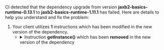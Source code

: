CI detected that the dependency upgrade from version **jaxb2-basics-runtime-0.13.1** to **jaxb2-basics-runtime-1.11.1** has failed. Here are details to help you understand and fix the problem:
1. Your client utilizes **1** instructions which has been modified in the new version of the dependency.
   * <details>
        <summary>Instruction <b>getInstance()</b> which has been <b>removed</b> in the new version of the dependency</summary>
            
        * <details>
          <summary>The failure is identified from the logs generated in the build process. </summary>
          
            *   >[[ERROR] /billy/billy-portugal/src-generated/main/java/com/premiumminds/billy/portugal/services/export/saftpt/v1_04_01/schema/SupplierAddressStructure.java:[244,64] cannot find symbol](https://github.com/chains-project/breaking-good/actions/runs/8110103454/job/22166641300#step:4:1810)
            *   An error was detected in line 244 which is making use of an outdated API.
             ``` java
             244   org.jvnet.jaxb2_commons.lang.JAXBToStringStrategy.getInstance();
            ```
            *   >[[ERROR] /billy/billy-portugal/src-generated/main/java/com/premiumminds/billy/portugal/services/export/saftpt/v1_02_01/schema/SourceDocuments.java:[418,64] cannot find symbol](https://github.com/chains-project/breaking-good/actions/runs/8110103454/job/22166641300#step:4:1975)
            *   An error was detected in line 418 which is making use of an outdated API.
             ``` java
             418   org.jvnet.jaxb2_commons.lang.JAXBToStringStrategy.getInstance();
            ```
            *   >[[ERROR] /billy/billy-portugal/src-generated/main/java/com/premiumminds/billy/portugal/services/export/saftpt/v1_02_01/schema/SourceDocuments.java:[653,68] cannot find symbol](https://github.com/chains-project/breaking-good/actions/runs/8110103454/job/22166641300#step:4:1978)
            *   An error was detected in line 653 which is making use of an outdated API.
             ``` java
             653   org.jvnet.jaxb2_commons.lang.JAXBToStringStrategy.getInstance();
            ```
            *   >[[ERROR] /billy/billy-portugal/src-generated/main/java/com/premiumminds/billy/portugal/services/export/saftpt/v1_02_01/schema/SourceDocuments.java:[1365,72] cannot find symbol](https://github.com/chains-project/breaking-good/actions/runs/8110103454/job/22166641300#step:4:1981)
            *   An error was detected in line 1365 which is making use of an outdated API.
             ``` java
             1365   org.jvnet.jaxb2_commons.lang.JAXBToStringStrategy.getInstance();
            ```
            *   >[[ERROR] /billy/billy-portugal/src-generated/main/java/com/premiumminds/billy/portugal/services/export/saftpt/v1_02_01/schema/SourceDocuments.java:[1658,76] cannot find symbol](https://github.com/chains-project/breaking-good/actions/runs/8110103454/job/22166641300#step:4:1984)
            *   An error was detected in line 1658 which is making use of an outdated API.
             ``` java
             1658   org.jvnet.jaxb2_commons.lang.JAXBToStringStrategy.getInstance();
            ```
            *   >[[ERROR] /billy/billy-portugal/src-generated/main/java/com/premiumminds/billy/portugal/services/export/saftpt/v1_02_01/schema/SourceDocuments.java:[1844,76] cannot find symbol](https://github.com/chains-project/breaking-good/actions/runs/8110103454/job/22166641300#step:4:1987)
            *   An error was detected in line 1844 which is making use of an outdated API.
             ``` java
             1844   org.jvnet.jaxb2_commons.lang.JAXBToStringStrategy.getInstance();
            ```
            *   >[[ERROR] /billy/billy-portugal/src-generated/main/java/com/premiumminds/billy/portugal/services/export/saftpt/v1_02_01/schema/SourceDocuments.java:[2285,76] cannot find symbol](https://github.com/chains-project/breaking-good/actions/runs/8110103454/job/22166641300#step:4:1990)
            *   An error was detected in line 2285 which is making use of an outdated API.
             ``` java
             2285   org.jvnet.jaxb2_commons.lang.JAXBToStringStrategy.getInstance();
            ```
            *   >[[ERROR] /billy/billy-portugal/src-generated/main/java/com/premiumminds/billy/portugal/services/export/saftpt/v1_02_01/schema/SourceDocuments.java:[2605,68] cannot find symbol](https://github.com/chains-project/breaking-good/actions/runs/8110103454/job/22166641300#step:4:1993)
            *   An error was detected in line 2605 which is making use of an outdated API.
             ``` java
             2605   org.jvnet.jaxb2_commons.lang.JAXBToStringStrategy.getInstance();
            ```
            *   >[[ERROR] /billy/billy-portugal/src-generated/main/java/com/premiumminds/billy/portugal/services/export/saftpt/v1_02_01/schema/SourceDocuments.java:[3293,72] cannot find symbol](https://github.com/chains-project/breaking-good/actions/runs/8110103454/job/22166641300#step:4:1996)
            *   An error was detected in line 3293 which is making use of an outdated API.
             ``` java
             3293   org.jvnet.jaxb2_commons.lang.JAXBToStringStrategy.getInstance();
            ```
            *   >[[ERROR] /billy/billy-portugal/src-generated/main/java/com/premiumminds/billy/portugal/services/export/saftpt/v1_02_01/schema/SourceDocuments.java:[3581,76] cannot find symbol](https://github.com/chains-project/breaking-good/actions/runs/8110103454/job/22166641300#step:4:1999)
            *   An error was detected in line 3581 which is making use of an outdated API.
             ``` java
             3581   org.jvnet.jaxb2_commons.lang.JAXBToStringStrategy.getInstance();
            ```
            *   >[[ERROR] /billy/billy-portugal/src-generated/main/java/com/premiumminds/billy/portugal/services/export/saftpt/v1_02_01/schema/SourceDocuments.java:[3833,76] cannot find symbol](https://github.com/chains-project/breaking-good/actions/runs/8110103454/job/22166641300#step:4:2002)
            *   An error was detected in line 3833 which is making use of an outdated API.
             ``` java
             3833   org.jvnet.jaxb2_commons.lang.JAXBToStringStrategy.getInstance();
            ```
            *   >[[ERROR] /billy/billy-portugal/src-generated/main/java/com/premiumminds/billy/portugal/services/export/saftpt/v1_02_01/schema/SourceDocuments.java:[4346,76] cannot find symbol](https://github.com/chains-project/breaking-good/actions/runs/8110103454/job/22166641300#step:4:2005)
            *   An error was detected in line 4346 which is making use of an outdated API.
             ``` java
             4346   org.jvnet.jaxb2_commons.lang.JAXBToStringStrategy.getInstance();
            ```
            *   >[[ERROR] /billy/billy-portugal/src-generated/main/java/com/premiumminds/billy/portugal/services/export/saftpt/v1_02_01/schema/SourceDocuments.java:[4665,68] cannot find symbol](https://github.com/chains-project/breaking-good/actions/runs/8110103454/job/22166641300#step:4:2008)
            *   An error was detected in line 4665 which is making use of an outdated API.
             ``` java
             4665   org.jvnet.jaxb2_commons.lang.JAXBToStringStrategy.getInstance();
            ```
            *   >[[ERROR] /billy/billy-portugal/src-generated/main/java/com/premiumminds/billy/portugal/services/export/saftpt/v1_02_01/schema/SourceDocuments.java:[5154,72] cannot find symbol](https://github.com/chains-project/breaking-good/actions/runs/8110103454/job/22166641300#step:4:2011)
            *   An error was detected in line 5154 which is making use of an outdated API.
             ``` java
             5154   org.jvnet.jaxb2_commons.lang.JAXBToStringStrategy.getInstance();
            ```
            *   >[[ERROR] /billy/billy-portugal/src-generated/main/java/com/premiumminds/billy/portugal/services/export/saftpt/v1_02_01/schema/SourceDocuments.java:[5379,76] cannot find symbol](https://github.com/chains-project/breaking-good/actions/runs/8110103454/job/22166641300#step:4:2014)
            *   An error was detected in line 5379 which is making use of an outdated API.
             ``` java
             5379   org.jvnet.jaxb2_commons.lang.JAXBToStringStrategy.getInstance();
            ```
            *   >[[ERROR] /billy/billy-portugal/src-generated/main/java/com/premiumminds/billy/portugal/services/export/saftpt/v1_02_01/schema/SourceDocuments.java:[5560,76] cannot find symbol](https://github.com/chains-project/breaking-good/actions/runs/8110103454/job/22166641300#step:4:2017)
            *   An error was detected in line 5560 which is making use of an outdated API.
             ``` java
             5560   org.jvnet.jaxb2_commons.lang.JAXBToStringStrategy.getInstance();
            ```
            *   >[[ERROR] /billy/billy-portugal/src-generated/main/java/com/premiumminds/billy/portugal/services/export/saftpt/v1_02_01/schema/SourceDocuments.java:[6030,76] cannot find symbol](https://github.com/chains-project/breaking-good/actions/runs/8110103454/job/22166641300#step:4:2020)
            *   An error was detected in line 6030 which is making use of an outdated API.
             ``` java
             6030   org.jvnet.jaxb2_commons.lang.JAXBToStringStrategy.getInstance();
            ```
            *   >[[ERROR] /billy/billy-portugal/src-generated/main/java/com/premiumminds/billy/portugal/services/export/saftpt/v1_03_01/schema/SpecialRegimes.java:[108,64] cannot find symbol](https://github.com/chains-project/breaking-good/actions/runs/8110103454/job/22166641300#step:4:1936)
            *   An error was detected in line 108 which is making use of an outdated API.
             ``` java
             108   org.jvnet.jaxb2_commons.lang.JAXBToStringStrategy.getInstance();
            ```
            *   >[[ERROR] /billy/billy-portugal/src-generated/main/java/com/premiumminds/billy/portugal/services/export/saftpt/v1_04_01/schema/Supplier.java:[385,64] cannot find symbol](https://github.com/chains-project/breaking-good/actions/runs/8110103454/job/22166641300#step:4:1807)
            *   An error was detected in line 385 which is making use of an outdated API.
             ``` java
             385   org.jvnet.jaxb2_commons.lang.JAXBToStringStrategy.getInstance();
            ```
            *   >[[ERROR] /billy/billy-portugal/src-generated/main/java/com/premiumminds/billy/portugal/services/export/saftpt/v1_02_01/schema/OrderReferences.java:[107,64] cannot find symbol](https://github.com/chains-project/breaking-good/actions/runs/8110103454/job/22166641300#step:4:2026)
            *   An error was detected in line 107 which is making use of an outdated API.
             ``` java
             107   org.jvnet.jaxb2_commons.lang.JAXBToStringStrategy.getInstance();
            ```
            *   >[[ERROR] /billy/billy-portugal/src-generated/main/java/com/premiumminds/billy/portugal/services/export/saftpt/v1_02_01/schema/References.java:[104,64] cannot find symbol](https://github.com/chains-project/breaking-good/actions/runs/8110103454/job/22166641300#step:4:2050)
            *   An error was detected in line 104 which is making use of an outdated API.
             ``` java
             104   org.jvnet.jaxb2_commons.lang.JAXBToStringStrategy.getInstance();
            ```
            *   >[[ERROR] /billy/billy-portugal/src-generated/main/java/com/premiumminds/billy/portugal/services/export/saftpt/v1_02_01/schema/Payment.java:[136,64] cannot find symbol](https://github.com/chains-project/breaking-good/actions/runs/8110103454/job/22166641300#step:4:2047)
            *   An error was detected in line 136 which is making use of an outdated API.
             ``` java
             136   org.jvnet.jaxb2_commons.lang.JAXBToStringStrategy.getInstance();
            ```
            *   >[[ERROR] /billy/billy-portugal/src-generated/main/java/com/premiumminds/billy/portugal/services/export/saftpt/v1_02_01/schema/Header.java:[658,64] cannot find symbol](https://github.com/chains-project/breaking-good/actions/runs/8110103454/job/22166641300#step:4:1813)
            *   An error was detected in line 658 which is making use of an outdated API.
             ``` java
             658   org.jvnet.jaxb2_commons.lang.JAXBToStringStrategy.getInstance();
            ```
            *   >[[ERROR] /billy/billy-portugal/src-generated/main/java/com/premiumminds/billy/portugal/services/export/saftpt/v1_02_01/schema/ShippingPointStructure.java:[185,64] cannot find symbol](https://github.com/chains-project/breaking-good/actions/runs/8110103454/job/22166641300#step:4:2032)
            *   An error was detected in line 185 which is making use of an outdated API.
             ``` java
             185   org.jvnet.jaxb2_commons.lang.JAXBToStringStrategy.getInstance();
            ```
            *   >[[ERROR] /billy/billy-portugal/src-generated/main/java/com/premiumminds/billy/portugal/services/export/saftpt/v1_03_01/schema/ShippingPointStructure.java:[185,64] cannot find symbol](https://github.com/chains-project/breaking-good/actions/runs/8110103454/job/22166641300#step:4:1927)
            *   An error was detected in line 185 which is making use of an outdated API.
             ``` java
             185   org.jvnet.jaxb2_commons.lang.JAXBToStringStrategy.getInstance();
            ```
            *   >[[ERROR] /billy/billy-portugal/src-generated/main/java/com/premiumminds/billy/portugal/services/export/saftpt/v1_03_01/schema/TaxTable.java:[85,64] cannot find symbol](https://github.com/chains-project/breaking-good/actions/runs/8110103454/job/22166641300#step:4:1957)
            *   An error was detected in line 85 which is making use of an outdated API.
             ``` java
             85   org.jvnet.jaxb2_commons.lang.JAXBToStringStrategy.getInstance();
            ```
            *   >[[ERROR] /billy/billy-portugal/src-generated/main/java/com/premiumminds/billy/portugal/services/export/saftpt/v1_03_01/schema/MovementTax.java:[163,64] cannot find symbol](https://github.com/chains-project/breaking-good/actions/runs/8110103454/job/22166641300#step:4:1930)
            *   An error was detected in line 163 which is making use of an outdated API.
             ``` java
             163   org.jvnet.jaxb2_commons.lang.JAXBToStringStrategy.getInstance();
            ```
            *   >[[ERROR] /billy/billy-portugal/src-generated/main/java/com/premiumminds/billy/portugal/services/export/saftpt/v1_03_01/schema/PaymentMethod.java:[136,64] cannot find symbol](https://github.com/chains-project/breaking-good/actions/runs/8110103454/job/22166641300#step:4:1909)
            *   An error was detected in line 136 which is making use of an outdated API.
             ``` java
             136   org.jvnet.jaxb2_commons.lang.JAXBToStringStrategy.getInstance();
            ```
            *   >[[ERROR] /billy/billy-portugal/src-generated/main/java/com/premiumminds/billy/portugal/services/export/saftpt/v1_03_01/schema/AuditFile.java:[178,64] cannot find symbol](https://github.com/chains-project/breaking-good/actions/runs/8110103454/job/22166641300#step:4:1819)
            *   An error was detected in line 178 which is making use of an outdated API.
             ``` java
             178   org.jvnet.jaxb2_commons.lang.JAXBToStringStrategy.getInstance();
            ```
            *   >[[ERROR] /billy/billy-portugal/src-generated/main/java/com/premiumminds/billy/portugal/services/export/saftpt/v1_03_01/schema/AuditFile.java:[405,68] cannot find symbol](https://github.com/chains-project/breaking-good/actions/runs/8110103454/job/22166641300#step:4:1822)
            *   An error was detected in line 405 which is making use of an outdated API.
             ``` java
             405   org.jvnet.jaxb2_commons.lang.JAXBToStringStrategy.getInstance();
            ```
            *   >[[ERROR] /billy/billy-portugal/src-generated/main/java/com/premiumminds/billy/portugal/services/export/saftpt/v1_03_01/schema/SourceDocuments.java:[552,64] cannot find symbol](https://github.com/chains-project/breaking-good/actions/runs/8110103454/job/22166641300#step:4:1840)
            *   An error was detected in line 552 which is making use of an outdated API.
             ``` java
             552   org.jvnet.jaxb2_commons.lang.JAXBToStringStrategy.getInstance();
            ```
            *   >[[ERROR] /billy/billy-portugal/src-generated/main/java/com/premiumminds/billy/portugal/services/export/saftpt/v1_03_01/schema/SourceDocuments.java:[792,68] cannot find symbol](https://github.com/chains-project/breaking-good/actions/runs/8110103454/job/22166641300#step:4:1843)
            *   An error was detected in line 792 which is making use of an outdated API.
             ``` java
             792   org.jvnet.jaxb2_commons.lang.JAXBToStringStrategy.getInstance();
            ```
            *   >[[ERROR] /billy/billy-portugal/src-generated/main/java/com/premiumminds/billy/portugal/services/export/saftpt/v1_03_01/schema/SourceDocuments.java:[1504,72] cannot find symbol](https://github.com/chains-project/breaking-good/actions/runs/8110103454/job/22166641300#step:4:1846)
            *   An error was detected in line 1504 which is making use of an outdated API.
             ``` java
             1504   org.jvnet.jaxb2_commons.lang.JAXBToStringStrategy.getInstance();
            ```
            *   >[[ERROR] /billy/billy-portugal/src-generated/main/java/com/premiumminds/billy/portugal/services/export/saftpt/v1_03_01/schema/SourceDocuments.java:[1798,76] cannot find symbol](https://github.com/chains-project/breaking-good/actions/runs/8110103454/job/22166641300#step:4:1849)
            *   An error was detected in line 1798 which is making use of an outdated API.
             ``` java
             1798   org.jvnet.jaxb2_commons.lang.JAXBToStringStrategy.getInstance();
            ```
            *   >[[ERROR] /billy/billy-portugal/src-generated/main/java/com/premiumminds/billy/portugal/services/export/saftpt/v1_03_01/schema/SourceDocuments.java:[1984,76] cannot find symbol](https://github.com/chains-project/breaking-good/actions/runs/8110103454/job/22166641300#step:4:1852)
            *   An error was detected in line 1984 which is making use of an outdated API.
             ``` java
             1984   org.jvnet.jaxb2_commons.lang.JAXBToStringStrategy.getInstance();
            ```
            *   >[[ERROR] /billy/billy-portugal/src-generated/main/java/com/premiumminds/billy/portugal/services/export/saftpt/v1_03_01/schema/SourceDocuments.java:[2425,76] cannot find symbol](https://github.com/chains-project/breaking-good/actions/runs/8110103454/job/22166641300#step:4:1855)
            *   An error was detected in line 2425 which is making use of an outdated API.
             ``` java
             2425   org.jvnet.jaxb2_commons.lang.JAXBToStringStrategy.getInstance();
            ```
            *   >[[ERROR] /billy/billy-portugal/src-generated/main/java/com/premiumminds/billy/portugal/services/export/saftpt/v1_03_01/schema/SourceDocuments.java:[2753,68] cannot find symbol](https://github.com/chains-project/breaking-good/actions/runs/8110103454/job/22166641300#step:4:1858)
            *   An error was detected in line 2753 which is making use of an outdated API.
             ``` java
             2753   org.jvnet.jaxb2_commons.lang.JAXBToStringStrategy.getInstance();
            ```
            *   >[[ERROR] /billy/billy-portugal/src-generated/main/java/com/premiumminds/billy/portugal/services/export/saftpt/v1_03_01/schema/SourceDocuments.java:[3326,72] cannot find symbol](https://github.com/chains-project/breaking-good/actions/runs/8110103454/job/22166641300#step:4:1861)
            *   An error was detected in line 3326 which is making use of an outdated API.
             ``` java
             3326   org.jvnet.jaxb2_commons.lang.JAXBToStringStrategy.getInstance();
            ```
            *   >[[ERROR] /billy/billy-portugal/src-generated/main/java/com/premiumminds/billy/portugal/services/export/saftpt/v1_03_01/schema/SourceDocuments.java:[3590,76] cannot find symbol](https://github.com/chains-project/breaking-good/actions/runs/8110103454/job/22166641300#step:4:1864)
            *   An error was detected in line 3590 which is making use of an outdated API.
             ``` java
             3590   org.jvnet.jaxb2_commons.lang.JAXBToStringStrategy.getInstance();
            ```
            *   >[[ERROR] /billy/billy-portugal/src-generated/main/java/com/premiumminds/billy/portugal/services/export/saftpt/v1_03_01/schema/SourceDocuments.java:[3814,76] cannot find symbol](https://github.com/chains-project/breaking-good/actions/runs/8110103454/job/22166641300#step:4:1867)
            *   An error was detected in line 3814 which is making use of an outdated API.
             ``` java
             3814   org.jvnet.jaxb2_commons.lang.JAXBToStringStrategy.getInstance();
            ```
            *   >[[ERROR] /billy/billy-portugal/src-generated/main/java/com/premiumminds/billy/portugal/services/export/saftpt/v1_03_01/schema/SourceDocuments.java:[3914,80] cannot find symbol](https://github.com/chains-project/breaking-good/actions/runs/8110103454/job/22166641300#step:4:1870)
            *   An error was detected in line 3914 which is making use of an outdated API.
             ``` java
             3914   org.jvnet.jaxb2_commons.lang.JAXBToStringStrategy.getInstance();
            ```
            *   >[[ERROR] /billy/billy-portugal/src-generated/main/java/com/premiumminds/billy/portugal/services/export/saftpt/v1_03_01/schema/SourceDocuments.java:[4186,76] cannot find symbol](https://github.com/chains-project/breaking-good/actions/runs/8110103454/job/22166641300#step:4:1873)
            *   An error was detected in line 4186 which is making use of an outdated API.
             ``` java
             4186   org.jvnet.jaxb2_commons.lang.JAXBToStringStrategy.getInstance();
            ```
            *   >[[ERROR] /billy/billy-portugal/src-generated/main/java/com/premiumminds/billy/portugal/services/export/saftpt/v1_03_01/schema/SourceDocuments.java:[4353,80] cannot find symbol](https://github.com/chains-project/breaking-good/actions/runs/8110103454/job/22166641300#step:4:1876)
            *   An error was detected in line 4353 which is making use of an outdated API.
             ``` java
             4353   org.jvnet.jaxb2_commons.lang.JAXBToStringStrategy.getInstance();
            ```
            *   >[[ERROR] /billy/billy-portugal/src-generated/main/java/com/premiumminds/billy/portugal/services/export/saftpt/v1_03_01/schema/SourceDocuments.java:[4625,68] cannot find symbol](https://github.com/chains-project/breaking-good/actions/runs/8110103454/job/22166641300#step:4:1879)
            *   An error was detected in line 4625 which is making use of an outdated API.
             ``` java
             4625   org.jvnet.jaxb2_commons.lang.JAXBToStringStrategy.getInstance();
            ```
            *   >[[ERROR] /billy/billy-portugal/src-generated/main/java/com/premiumminds/billy/portugal/services/export/saftpt/v1_03_01/schema/SourceDocuments.java:[5321,72] cannot find symbol](https://github.com/chains-project/breaking-good/actions/runs/8110103454/job/22166641300#step:4:1882)
            *   An error was detected in line 5321 which is making use of an outdated API.
             ``` java
             5321   org.jvnet.jaxb2_commons.lang.JAXBToStringStrategy.getInstance();
            ```
            *   >[[ERROR] /billy/billy-portugal/src-generated/main/java/com/premiumminds/billy/portugal/services/export/saftpt/v1_03_01/schema/SourceDocuments.java:[5610,76] cannot find symbol](https://github.com/chains-project/breaking-good/actions/runs/8110103454/job/22166641300#step:4:1885)
            *   An error was detected in line 5610 which is making use of an outdated API.
             ``` java
             5610   org.jvnet.jaxb2_commons.lang.JAXBToStringStrategy.getInstance();
            ```
            *   >[[ERROR] /billy/billy-portugal/src-generated/main/java/com/premiumminds/billy/portugal/services/export/saftpt/v1_03_01/schema/SourceDocuments.java:[5862,76] cannot find symbol](https://github.com/chains-project/breaking-good/actions/runs/8110103454/job/22166641300#step:4:1888)
            *   An error was detected in line 5862 which is making use of an outdated API.
             ``` java
             5862   org.jvnet.jaxb2_commons.lang.JAXBToStringStrategy.getInstance();
            ```
            *   >[[ERROR] /billy/billy-portugal/src-generated/main/java/com/premiumminds/billy/portugal/services/export/saftpt/v1_03_01/schema/SourceDocuments.java:[6375,76] cannot find symbol](https://github.com/chains-project/breaking-good/actions/runs/8110103454/job/22166641300#step:4:1891)
            *   An error was detected in line 6375 which is making use of an outdated API.
             ``` java
             6375   org.jvnet.jaxb2_commons.lang.JAXBToStringStrategy.getInstance();
            ```
            *   >[[ERROR] /billy/billy-portugal/src-generated/main/java/com/premiumminds/billy/portugal/services/export/saftpt/v1_03_01/schema/SourceDocuments.java:[6695,68] cannot find symbol](https://github.com/chains-project/breaking-good/actions/runs/8110103454/job/22166641300#step:4:1894)
            *   An error was detected in line 6695 which is making use of an outdated API.
             ``` java
             6695   org.jvnet.jaxb2_commons.lang.JAXBToStringStrategy.getInstance();
            ```
            *   >[[ERROR] /billy/billy-portugal/src-generated/main/java/com/premiumminds/billy/portugal/services/export/saftpt/v1_03_01/schema/SourceDocuments.java:[7185,72] cannot find symbol](https://github.com/chains-project/breaking-good/actions/runs/8110103454/job/22166641300#step:4:1897)
            *   An error was detected in line 7185 which is making use of an outdated API.
             ``` java
             7185   org.jvnet.jaxb2_commons.lang.JAXBToStringStrategy.getInstance();
            ```
            *   >[[ERROR] /billy/billy-portugal/src-generated/main/java/com/premiumminds/billy/portugal/services/export/saftpt/v1_03_01/schema/SourceDocuments.java:[7439,76] cannot find symbol](https://github.com/chains-project/breaking-good/actions/runs/8110103454/job/22166641300#step:4:1900)
            *   An error was detected in line 7439 which is making use of an outdated API.
             ``` java
             7439   org.jvnet.jaxb2_commons.lang.JAXBToStringStrategy.getInstance();
            ```
            *   >[[ERROR] /billy/billy-portugal/src-generated/main/java/com/premiumminds/billy/portugal/services/export/saftpt/v1_03_01/schema/SourceDocuments.java:[7625,76] cannot find symbol](https://github.com/chains-project/breaking-good/actions/runs/8110103454/job/22166641300#step:4:1903)
            *   An error was detected in line 7625 which is making use of an outdated API.
             ``` java
             7625   org.jvnet.jaxb2_commons.lang.JAXBToStringStrategy.getInstance();
            ```
            *   >[[ERROR] /billy/billy-portugal/src-generated/main/java/com/premiumminds/billy/portugal/services/export/saftpt/v1_03_01/schema/SourceDocuments.java:[8095,76] cannot find symbol](https://github.com/chains-project/breaking-good/actions/runs/8110103454/job/22166641300#step:4:1906)
            *   An error was detected in line 8095 which is making use of an outdated API.
             ``` java
             8095   org.jvnet.jaxb2_commons.lang.JAXBToStringStrategy.getInstance();
            ```
            *   >[[ERROR] /billy/billy-portugal/src-generated/main/java/com/premiumminds/billy/portugal/services/export/saftpt/v1_03_01/schema/Supplier.java:[385,64] cannot find symbol](https://github.com/chains-project/breaking-good/actions/runs/8110103454/job/22166641300#step:4:1951)
            *   An error was detected in line 385 which is making use of an outdated API.
             ``` java
             385   org.jvnet.jaxb2_commons.lang.JAXBToStringStrategy.getInstance();
            ```
            *   >[[ERROR] /billy/billy-portugal/src-generated/main/java/com/premiumminds/billy/portugal/services/export/saftpt/v1_03_01/schema/Settlement.java:[164,64] cannot find symbol](https://github.com/chains-project/breaking-good/actions/runs/8110103454/job/22166641300#step:4:1939)
            *   An error was detected in line 164 which is making use of an outdated API.
             ``` java
             164   org.jvnet.jaxb2_commons.lang.JAXBToStringStrategy.getInstance();
            ```
            *   >[[ERROR] /billy/billy-portugal/src-generated/main/java/com/premiumminds/billy/portugal/services/export/saftpt/v1_03_01/schema/AddressStructure.java:[244,64] cannot find symbol](https://github.com/chains-project/breaking-good/actions/runs/8110103454/job/22166641300#step:4:1933)
            *   An error was detected in line 244 which is making use of an outdated API.
             ``` java
             244   org.jvnet.jaxb2_commons.lang.JAXBToStringStrategy.getInstance();
            ```
            *   >[[ERROR] /billy/billy-portugal/src-generated/main/java/com/premiumminds/billy/portugal/services/export/saftpt/v1_03_01/schema/GeneralLedger.java:[275,64] cannot find symbol](https://github.com/chains-project/breaking-good/actions/runs/8110103454/job/22166641300#step:4:1945)
            *   An error was detected in line 275 which is making use of an outdated API.
             ``` java
             275   org.jvnet.jaxb2_commons.lang.JAXBToStringStrategy.getInstance();
            ```
            *   >[[ERROR] /billy/billy-portugal/src-generated/main/java/com/premiumminds/billy/portugal/services/export/saftpt/v1_04_01/schema/Product.java:[218,64] cannot find symbol](https://github.com/chains-project/breaking-good/actions/runs/8110103454/job/22166641300#step:4:1969)
            *   An error was detected in line 218 which is making use of an outdated API.
             ``` java
             218   org.jvnet.jaxb2_commons.lang.JAXBToStringStrategy.getInstance();
            ```
            *   >[[ERROR] /billy/billy-portugal/src-generated/main/java/com/premiumminds/billy/portugal/services/export/saftpt/v1_04_01/schema/AuditFile.java:[178,64] cannot find symbol](https://github.com/chains-project/breaking-good/actions/runs/8110103454/job/22166641300#step:4:2059)
            *   An error was detected in line 178 which is making use of an outdated API.
             ``` java
             178   org.jvnet.jaxb2_commons.lang.JAXBToStringStrategy.getInstance();
            ```
            *   >[[ERROR] /billy/billy-portugal/src-generated/main/java/com/premiumminds/billy/portugal/services/export/saftpt/v1_04_01/schema/AuditFile.java:[400,68] cannot find symbol](https://github.com/chains-project/breaking-good/actions/runs/8110103454/job/22166641300#step:4:2062)
            *   An error was detected in line 400 which is making use of an outdated API.
             ``` java
             400   org.jvnet.jaxb2_commons.lang.JAXBToStringStrategy.getInstance();
            ```
            *   >[[ERROR] /billy/billy-portugal/src-generated/main/java/com/premiumminds/billy/portugal/services/export/saftpt/v1_03_01/schema/Currency.java:[133,64] cannot find symbol](https://github.com/chains-project/breaking-good/actions/runs/8110103454/job/22166641300#step:4:1915)
            *   An error was detected in line 133 which is making use of an outdated API.
             ``` java
             133   org.jvnet.jaxb2_commons.lang.JAXBToStringStrategy.getInstance();
            ```
            *   >[[ERROR] /billy/billy-portugal/src-generated/main/java/com/premiumminds/billy/portugal/services/export/saftpt/v1_02_01/schema/MovementTax.java:[163,64] cannot find symbol](https://github.com/chains-project/breaking-good/actions/runs/8110103454/job/22166641300#step:4:2035)
            *   An error was detected in line 163 which is making use of an outdated API.
             ``` java
             163   org.jvnet.jaxb2_commons.lang.JAXBToStringStrategy.getInstance();
            ```
            *   >[[ERROR] /billy/billy-portugal/src-generated/main/java/com/premiumminds/billy/portugal/services/export/saftpt/v1_02_01/schema/AddressStructurePT.java:[244,64] cannot find symbol](https://github.com/chains-project/breaking-good/actions/runs/8110103454/job/22166641300#step:4:1816)
            *   An error was detected in line 244 which is making use of an outdated API.
             ``` java
             244   org.jvnet.jaxb2_commons.lang.JAXBToStringStrategy.getInstance();
            ```
            *   >[[ERROR] /billy/billy-portugal/src-generated/main/java/com/premiumminds/billy/portugal/services/export/saftpt/v1_04_01/schema/SourceDocuments.java:[570,64] cannot find symbol](https://github.com/chains-project/breaking-good/actions/runs/8110103454/job/22166641300#step:4:2065)
            *   An error was detected in line 570 which is making use of an outdated API.
             ``` java
             570   org.jvnet.jaxb2_commons.lang.JAXBToStringStrategy.getInstance();
            ```
            *   >[[ERROR] /billy/billy-portugal/src-generated/main/java/com/premiumminds/billy/portugal/services/export/saftpt/v1_04_01/schema/SourceDocuments.java:[814,68] cannot find symbol](https://github.com/chains-project/breaking-good/actions/runs/8110103454/job/22166641300#step:4:2068)
            *   An error was detected in line 814 which is making use of an outdated API.
             ``` java
             814   org.jvnet.jaxb2_commons.lang.JAXBToStringStrategy.getInstance();
            ```
            *   >[[ERROR] /billy/billy-portugal/src-generated/main/java/com/premiumminds/billy/portugal/services/export/saftpt/v1_04_01/schema/SourceDocuments.java:[1557,72] cannot find symbol](https://github.com/chains-project/breaking-good/actions/runs/8110103454/job/22166641300#step:4:2071)
            *   An error was detected in line 1557 which is making use of an outdated API.
             ``` java
             1557   org.jvnet.jaxb2_commons.lang.JAXBToStringStrategy.getInstance();
            ```
            *   >[[ERROR] /billy/billy-portugal/src-generated/main/java/com/premiumminds/billy/portugal/services/export/saftpt/v1_04_01/schema/SourceDocuments.java:[1856,76] cannot find symbol](https://github.com/chains-project/breaking-good/actions/runs/8110103454/job/22166641300#step:4:2074)
            *   An error was detected in line 1856 which is making use of an outdated API.
             ``` java
             1856   org.jvnet.jaxb2_commons.lang.JAXBToStringStrategy.getInstance();
            ```
            *   >[[ERROR] /billy/billy-portugal/src-generated/main/java/com/premiumminds/billy/portugal/services/export/saftpt/v1_04_01/schema/SourceDocuments.java:[2042,76] cannot find symbol](https://github.com/chains-project/breaking-good/actions/runs/8110103454/job/22166641300#step:4:2077)
            *   An error was detected in line 2042 which is making use of an outdated API.
             ``` java
             2042   org.jvnet.jaxb2_commons.lang.JAXBToStringStrategy.getInstance();
            ```
            *   >[[ERROR] /billy/billy-portugal/src-generated/main/java/com/premiumminds/billy/portugal/services/export/saftpt/v1_04_01/schema/SourceDocuments.java:[2567,76] cannot find symbol](https://github.com/chains-project/breaking-good/actions/runs/8110103454/job/22166641300#step:4:2080)
            *   An error was detected in line 2567 which is making use of an outdated API.
             ``` java
             2567   org.jvnet.jaxb2_commons.lang.JAXBToStringStrategy.getInstance();
            ```
            *   >[[ERROR] /billy/billy-portugal/src-generated/main/java/com/premiumminds/billy/portugal/services/export/saftpt/v1_04_01/schema/SourceDocuments.java:[2912,68] cannot find symbol](https://github.com/chains-project/breaking-good/actions/runs/8110103454/job/22166641300#step:4:2083)
            *   An error was detected in line 2912 which is making use of an outdated API.
             ``` java
             2912   org.jvnet.jaxb2_commons.lang.JAXBToStringStrategy.getInstance();
            ```
            *   >[[ERROR] /billy/billy-portugal/src-generated/main/java/com/premiumminds/billy/portugal/services/export/saftpt/v1_04_01/schema/SourceDocuments.java:[3514,72] cannot find symbol](https://github.com/chains-project/breaking-good/actions/runs/8110103454/job/22166641300#step:4:2086)
            *   An error was detected in line 3514 which is making use of an outdated API.
             ``` java
             3514   org.jvnet.jaxb2_commons.lang.JAXBToStringStrategy.getInstance();
            ```
            *   >[[ERROR] /billy/billy-portugal/src-generated/main/java/com/premiumminds/billy/portugal/services/export/saftpt/v1_04_01/schema/SourceDocuments.java:[3783,76] cannot find symbol](https://github.com/chains-project/breaking-good/actions/runs/8110103454/job/22166641300#step:4:2089)
            *   An error was detected in line 3783 which is making use of an outdated API.
             ``` java
             3783   org.jvnet.jaxb2_commons.lang.JAXBToStringStrategy.getInstance();
            ```
            *   >[[ERROR] /billy/billy-portugal/src-generated/main/java/com/premiumminds/billy/portugal/services/export/saftpt/v1_04_01/schema/SourceDocuments.java:[4007,76] cannot find symbol](https://github.com/chains-project/breaking-good/actions/runs/8110103454/job/22166641300#step:4:2092)
            *   An error was detected in line 4007 which is making use of an outdated API.
             ``` java
             4007   org.jvnet.jaxb2_commons.lang.JAXBToStringStrategy.getInstance();
            ```
            *   >[[ERROR] /billy/billy-portugal/src-generated/main/java/com/premiumminds/billy/portugal/services/export/saftpt/v1_04_01/schema/SourceDocuments.java:[4107,80] cannot find symbol](https://github.com/chains-project/breaking-good/actions/runs/8110103454/job/22166641300#step:4:2095)
            *   An error was detected in line 4107 which is making use of an outdated API.
             ``` java
             4107   org.jvnet.jaxb2_commons.lang.JAXBToStringStrategy.getInstance();
            ```
            *   >[[ERROR] /billy/billy-portugal/src-generated/main/java/com/premiumminds/billy/portugal/services/export/saftpt/v1_04_01/schema/SourceDocuments.java:[4407,76] cannot find symbol](https://github.com/chains-project/breaking-good/actions/runs/8110103454/job/22166641300#step:4:2098)
            *   An error was detected in line 4407 which is making use of an outdated API.
             ``` java
             4407   org.jvnet.jaxb2_commons.lang.JAXBToStringStrategy.getInstance();
            ```
            *   >[[ERROR] /billy/billy-portugal/src-generated/main/java/com/premiumminds/billy/portugal/services/export/saftpt/v1_04_01/schema/SourceDocuments.java:[4579,80] cannot find symbol](https://github.com/chains-project/breaking-good/actions/runs/8110103454/job/22166641300#step:4:2101)
            *   An error was detected in line 4579 which is making use of an outdated API.
             ``` java
             4579   org.jvnet.jaxb2_commons.lang.JAXBToStringStrategy.getInstance();
            ```
            *   >[[ERROR] /billy/billy-portugal/src-generated/main/java/com/premiumminds/billy/portugal/services/export/saftpt/v1_04_01/schema/SourceDocuments.java:[4856,68] cannot find symbol](https://github.com/chains-project/breaking-good/actions/runs/8110103454/job/22166641300#step:4:2104)
            *   An error was detected in line 4856 which is making use of an outdated API.
             ``` java
             4856   org.jvnet.jaxb2_commons.lang.JAXBToStringStrategy.getInstance();
            ```
            *   >[[ERROR] /billy/billy-portugal/src-generated/main/java/com/premiumminds/billy/portugal/services/export/saftpt/v1_02_01/schema/Settlement.java:[164,64] cannot find symbol](https://github.com/chains-project/breaking-good/actions/runs/8110103454/job/22166641300#step:4:2044)
            *   An error was detected in line 164 which is making use of an outdated API.
             ``` java
             164   org.jvnet.jaxb2_commons.lang.JAXBToStringStrategy.getInstance();
            ```
            *   >[[ERROR] /billy/billy-portugal/src-generated/main/java/com/premiumminds/billy/portugal/services/export/saftpt/v1_03_01/schema/GeneralLedgerEntries.java:[226,64] cannot find symbol](https://github.com/chains-project/breaking-good/actions/runs/8110103454/job/22166641300#step:4:1828)
            *   An error was detected in line 226 which is making use of an outdated API.
             ``` java
             226   org.jvnet.jaxb2_commons.lang.JAXBToStringStrategy.getInstance();
            ```
            *   >[[ERROR] /billy/billy-portugal/src-generated/main/java/com/premiumminds/billy/portugal/services/export/saftpt/v1_03_01/schema/GeneralLedgerEntries.java:[422,68] cannot find symbol](https://github.com/chains-project/breaking-good/actions/runs/8110103454/job/22166641300#step:4:1831)
            *   An error was detected in line 422 which is making use of an outdated API.
             ``` java
             422   org.jvnet.jaxb2_commons.lang.JAXBToStringStrategy.getInstance();
            ```
            *   >[[ERROR] /billy/billy-portugal/src-generated/main/java/com/premiumminds/billy/portugal/services/export/saftpt/v1_03_01/schema/GeneralLedgerEntries.java:[812,72] cannot find symbol](https://github.com/chains-project/breaking-good/actions/runs/8110103454/job/22166641300#step:4:1834)
            *   An error was detected in line 812 which is making use of an outdated API.
             ``` java
             812   org.jvnet.jaxb2_commons.lang.JAXBToStringStrategy.getInstance();
            ```
            *   >[[ERROR] /billy/billy-portugal/src-generated/main/java/com/premiumminds/billy/portugal/services/export/saftpt/v1_03_01/schema/GeneralLedgerEntries.java:[1113,76] cannot find symbol](https://github.com/chains-project/breaking-good/actions/runs/8110103454/job/22166641300#step:4:1837)
            *   An error was detected in line 1113 which is making use of an outdated API.
             ``` java
             1113   org.jvnet.jaxb2_commons.lang.JAXBToStringStrategy.getInstance();
            ```
            *   >[[ERROR] /billy/billy-portugal/src-generated/main/java/com/premiumminds/billy/portugal/services/export/saftpt/v1_03_01/schema/TaxTableEntry.java:[252,64] cannot find symbol](https://github.com/chains-project/breaking-good/actions/runs/8110103454/job/22166641300#step:4:1960)
            *   An error was detected in line 252 which is making use of an outdated API.
             ``` java
             252   org.jvnet.jaxb2_commons.lang.JAXBToStringStrategy.getInstance();
            ```
            *   >[[ERROR] /billy/billy-portugal/src-generated/main/java/com/premiumminds/billy/portugal/services/export/saftpt/v1_03_01/schema/PaymentTax.java:[191,64] cannot find symbol](https://github.com/chains-project/breaking-good/actions/runs/8110103454/job/22166641300#step:4:1918)
            *   An error was detected in line 191 which is making use of an outdated API.
             ``` java
             191   org.jvnet.jaxb2_commons.lang.JAXBToStringStrategy.getInstance();
            ```
            *   >[[ERROR] /billy/billy-portugal/src-generated/main/java/com/premiumminds/billy/portugal/services/export/saftpt/v1_03_01/schema/Tax.java:[191,64] cannot find symbol](https://github.com/chains-project/breaking-good/actions/runs/8110103454/job/22166641300#step:4:1924)
            *   An error was detected in line 191 which is making use of an outdated API.
             ``` java
             191   org.jvnet.jaxb2_commons.lang.JAXBToStringStrategy.getInstance();
            ```
            *   >[[ERROR] /billy/billy-portugal/src-generated/main/java/com/premiumminds/billy/portugal/services/export/saftpt/v1_02_01/schema/Tax.java:[191,64] cannot find symbol](https://github.com/chains-project/breaking-good/actions/runs/8110103454/job/22166641300#step:4:2029)
            *   An error was detected in line 191 which is making use of an outdated API.
             ``` java
             191   org.jvnet.jaxb2_commons.lang.JAXBToStringStrategy.getInstance();
            ```
            *   >[[ERROR] /billy/billy-portugal/src-generated/main/java/com/premiumminds/billy/portugal/services/export/saftpt/v1_02_01/schema/Currency.java:[133,64] cannot find symbol](https://github.com/chains-project/breaking-good/actions/runs/8110103454/job/22166641300#step:4:2023)
            *   An error was detected in line 133 which is making use of an outdated API.
             ``` java
             133   org.jvnet.jaxb2_commons.lang.JAXBToStringStrategy.getInstance();
            ```
            *   >[[ERROR] /billy/billy-portugal/src-generated/main/java/com/premiumminds/billy/portugal/services/export/saftpt/v1_02_01/schema/AddressStructure.java:[244,64] cannot find symbol](https://github.com/chains-project/breaking-good/actions/runs/8110103454/job/22166641300#step:4:2038)
            *   An error was detected in line 244 which is making use of an outdated API.
             ``` java
             244   org.jvnet.jaxb2_commons.lang.JAXBToStringStrategy.getInstance();
            ```
            *   >[[ERROR] /billy/billy-portugal/src-generated/main/java/com/premiumminds/billy/portugal/services/export/saftpt/v1_03_01/schema/Customer.java:[385,64] cannot find symbol](https://github.com/chains-project/breaking-good/actions/runs/8110103454/job/22166641300#step:4:1948)
            *   An error was detected in line 385 which is making use of an outdated API.
             ``` java
             385   org.jvnet.jaxb2_commons.lang.JAXBToStringStrategy.getInstance();
            ```
            *   >[[ERROR] /billy/billy-portugal/src-generated/main/java/com/premiumminds/billy/portugal/services/export/saftpt/v1_03_01/schema/WithholdingTax.java:[133,64] cannot find symbol](https://github.com/chains-project/breaking-good/actions/runs/8110103454/job/22166641300#step:4:1912)
            *   An error was detected in line 133 which is making use of an outdated API.
             ``` java
             133   org.jvnet.jaxb2_commons.lang.JAXBToStringStrategy.getInstance();
            ```
            *   >[[ERROR] /billy/billy-portugal/src-generated/main/java/com/premiumminds/billy/portugal/services/export/saftpt/v1_02_01/schema/WithholdingTax.java:[133,64] cannot find symbol](https://github.com/chains-project/breaking-good/actions/runs/8110103454/job/22166641300#step:4:2041)
            *   An error was detected in line 133 which is making use of an outdated API.
             ``` java
             133   org.jvnet.jaxb2_commons.lang.JAXBToStringStrategy.getInstance();
            ```
            *   >[[ERROR] /billy/billy-portugal/src-generated/main/java/com/premiumminds/billy/portugal/services/export/saftpt/v1_03_01/schema/Header.java:[658,64] cannot find symbol](https://github.com/chains-project/breaking-good/actions/runs/8110103454/job/22166641300#step:4:1825)
            *   An error was detected in line 658 which is making use of an outdated API.
             ``` java
             658   org.jvnet.jaxb2_commons.lang.JAXBToStringStrategy.getInstance();
            ```
            *   >[[ERROR] /billy/billy-portugal/src-generated/main/java/com/premiumminds/billy/portugal/services/export/saftpt/v1_02_01/schema/AuditFile.java:[178,64] cannot find symbol](https://github.com/chains-project/breaking-good/actions/runs/8110103454/job/22166641300#step:4:2053)
            *   An error was detected in line 178 which is making use of an outdated API.
             ``` java
             178   org.jvnet.jaxb2_commons.lang.JAXBToStringStrategy.getInstance();
            ```
            *   >[[ERROR] /billy/billy-portugal/src-generated/main/java/com/premiumminds/billy/portugal/services/export/saftpt/v1_02_01/schema/AuditFile.java:[405,68] cannot find symbol](https://github.com/chains-project/breaking-good/actions/runs/8110103454/job/22166641300#step:4:2056)
            *   An error was detected in line 405 which is making use of an outdated API.
             ``` java
             405   org.jvnet.jaxb2_commons.lang.JAXBToStringStrategy.getInstance();
            ```
            *   >[[ERROR] /billy/billy-portugal/src-generated/main/java/com/premiumminds/billy/portugal/services/export/saftpt/v1_03_01/schema/AddressStructurePT.java:[244,64] cannot find symbol](https://github.com/chains-project/breaking-good/actions/runs/8110103454/job/22166641300#step:4:1966)
            *   An error was detected in line 244 which is making use of an outdated API.
             ``` java
             244   org.jvnet.jaxb2_commons.lang.JAXBToStringStrategy.getInstance();
            ```
            *   >[[ERROR] /billy/billy-portugal/src-generated/main/java/com/premiumminds/billy/portugal/services/export/saftpt/v1_03_01/schema/References.java:[104,64] cannot find symbol](https://github.com/chains-project/breaking-good/actions/runs/8110103454/job/22166641300#step:4:1942)
            *   An error was detected in line 104 which is making use of an outdated API.
             ``` java
             104   org.jvnet.jaxb2_commons.lang.JAXBToStringStrategy.getInstance();
            ```
            *   >[[ERROR] /billy/billy-portugal/src-generated/main/java/com/premiumminds/billy/portugal/services/export/saftpt/v1_03_01/schema/Product.java:[190,64] cannot find symbol](https://github.com/chains-project/breaking-good/actions/runs/8110103454/job/22166641300#step:4:1954)
            *   An error was detected in line 190 which is making use of an outdated API.
             ``` java
             190   org.jvnet.jaxb2_commons.lang.JAXBToStringStrategy.getInstance();
            ```
            *   >[[ERROR] /billy/billy-portugal/src-generated/main/java/com/premiumminds/billy/portugal/services/export/saftpt/v1_03_01/schema/OrderReferences.java:[107,64] cannot find symbol](https://github.com/chains-project/breaking-good/actions/runs/8110103454/job/22166641300#step:4:1921)
            *   An error was detected in line 107 which is making use of an outdated API.
             ``` java
             107   org.jvnet.jaxb2_commons.lang.JAXBToStringStrategy.getInstance();
            ```
            *   >[[ERROR] /billy/billy-portugal/src-generated/main/java/com/premiumminds/billy/portugal/services/export/saftpt/v1_03_01/schema/SupplierAddressStructure.java:[244,64] cannot find symbol](https://github.com/chains-project/breaking-good/actions/runs/8110103454/job/22166641300#step:4:1963)
            *   An error was detected in line 244 which is making use of an outdated API.
             ``` java
             244   org.jvnet.jaxb2_commons.lang.JAXBToStringStrategy.getInstance();
            ```
            *   >[[ERROR] /billy/billy-portugal/src-generated/main/java/com/premiumminds/billy/portugal/services/export/saftpt/v1_04_01/schema/CustomsDetails.java:[116,64] cannot find symbol](https://github.com/chains-project/breaking-good/actions/runs/8110103454/job/22166641300#step:4:1972)
            *   An error was detected in line 116 which is making use of an outdated API.
             ``` java
             116   org.jvnet.jaxb2_commons.lang.JAXBToStringStrategy.getInstance();
            ```

          </details>
            
     </details>


